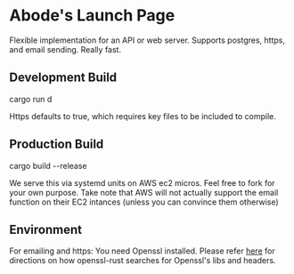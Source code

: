 # Abode's Launch Page
Flexible implementation for an API or web server. Supports postgres, https, and email sending. Really fast. 

## Development Build
cargo run d

Https defaults to true, which requires key files to be included to compile.

## Production Build
cargo build --release

We serve this via systemd units on AWS ec2 micros. Feel free to fork for your own purpose. 
Take note that AWS will not actually support the email function on their EC2 intances (unless you can convince them otherwise)

## Environment

For emailing and https: You need Openssl installed. Please refer [here](https://docs.rs/openssl/0.10.37/openssl/#automatic) for directions on how openssl-rust searches for Openssl's libs and headers.
